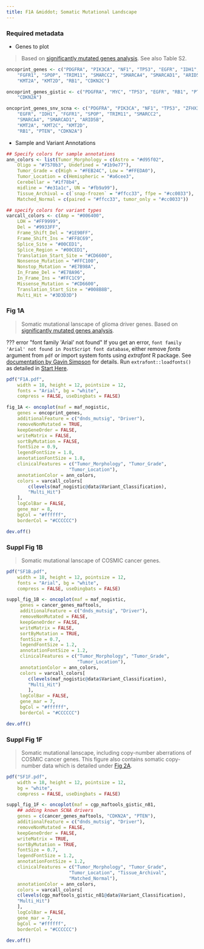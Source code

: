 ```yaml
---
title: F1A &middot; Somatic Mutational Landscape
---
```


### Required metadata

*   Genes to plot

>Based on [significantly mutated genes analysis](/methods/S06_smgs). See also Table S2.

```r
oncoprint_genes <- c("PDGFRA", "PIK3CA", "NF1", "TP53", "EGFR", "IDH1",
    "FGFR1", "SPOP", "TRIM11", "SMARCC2", "SMARCA4", "SMARCAD1", "ARID5B",
    "KMT2A", "KMT2D", "RB1", "CDKN2C")

oncoprint_genes_gistic <- c("PDGFRA", "MYC", "TP53", "EGFR", "RB1", "PTEN",
    "CDKN2A")

oncoprint_genes_snv_scna <- c("PDGFRA", "PIK3CA", "NF1", "TP53", "ZFHX3",
    "EGFR", "IDH1", "FGFR1", "SPOP", "TRIM11", "SMARCC2",
    "SMARCA4", "SMARCAD1", "ARID5B",
    "KMT2A", "KMT2C", "KMT2D",
    "RB1", "PTEN", "CDKN2A")
```

*   Sample and Variant Annotations 

```r
## Specify colors for sample annotations
ann_colors <- list(Tumor_Morphology = c(Astro = "#d95f02",
    Oligo = "#7570b3", Undefined = "#1b9e77"),
    Tumor_Grade = c(High = "#FEB24C", Low = "#FFEDA0"),
    Tumor_Location = c(Hemispheric = "#a6cee3",
    Cerebellar = "#1f78b4",
    midline = "#e31a1c", UN = "#fb9a99"),
    Tissue_Archival = c(`snap-frozen` = "#ffcc33", ffpe = "#cc0033"),
    Matched_Normal = c(paired = "#ffcc33", tumor_only = "#cc0033"))

## specify colors for variant types
varcall_colors <- c(Amp = "#006400",
    LOH = "#FF9999",
    Del = "#9933FF",
    Frame_Shift_Del = "#1E90FF",
    Frame_Shift_Ins = "#FF8C69",
    Splice_Site = "#00CED1",
    Splice_Region = "#00CED1",
    Translation_Start_Site = "#CD6600",
    Nonsense_Mutation = "#FFC100",
    Nonstop_Mutation = "#E7B98A",
    In_Frame_Del = "#E78A96",
    In_Frame_Ins = "#FFC1C9",
    Missense_Mutation = "#CD6600",
    Translation_Start_Site = "#008B8B",
    Multi_Hit = "#3D3D3D")
```

### Fig 1A

>Somatic mutational lanscape of glioma driver genes. Based on [significantly mutated genes analysis](/methods/S06_smgs).

??? error "font family 'Arial' not found"
    If you get an error, `font family 'Arial' not found in PostScript font database`, either remove *fonts* argument from `pdf` or import system fonts using *extrafont* R package. See [documentation by Gavin Simpson](https://www.fromthebottomoftheheap.net/2013/09/09/preparing-figures-for-plos-one-with-r/) for details. Run `extrafont::loadfonts()` as detailed in [Start Here](/figures/a1_preload/#load-r-packages).

```r
pdf("F1A.pdf",
    width = 18, height = 12, pointsize = 12,
    fonts = "Arial", bg = "white",
    compress = FALSE, useDingbats = FALSE)

fig_1A <- oncoplot(maf = maf_nogistic,
    genes = oncoprint_genes,
    additionalFeature = c("dnds_mutsig", "Driver"),
    removeNonMutated = TRUE,
    keepGeneOrder = FALSE,
    writeMatrix = FALSE,
    sortByMutation = FALSE,
    fontSize = 0.9,
    legendFontSize = 1.8,
    annotationFontSize = 1.8,
    clinicalFeatures = c("Tumor_Morphology", "Tumor_Grade",
                       "Tumor_Location"),
    annotationColor = ann_colors,
    colors = varcall_colors[
        c(levels(maf_nogistic@data$Variant_Classification),
        "Multi_Hit")
    ],
    logColBar = FALSE,
    gene_mar = 8,
    bgCol = "#ffffff",
    borderCol = "#CCCCCC")

dev.off()
```

### Suppl Fig 1B

>Somatic mutational lanscape of COSMIC cancer genes.

```r
pdf("SF1B.pdf",
    width = 18, height = 12, pointsize = 12,
    fonts = "Arial", bg = "white",
    compress = FALSE, useDingbats = FALSE)

suppl_fig_1B <- oncoplot(maf = maf_nogistic,
     genes = cancer_genes_maftools,
     additionalFeature = c("dnds_mutsig", "Driver"),
     removeNonMutated = FALSE,
     keepGeneOrder = FALSE,
     writeMatrix = FALSE,
     sortByMutation = TRUE,
     fontSize = 0.7,
     legendFontSize = 1.2,
     annotationFontSize = 1.2,
     clinicalFeatures = c("Tumor_Morphology", "Tumor_Grade",
                          "Tumor_Location"),
     annotationColor = ann_colors,
     colors = varcall_colors[
        c(levels(maf_nogistic@data$Variant_Classification),
        "Multi_Hit")
        ],
     logColBar = FALSE,
     gene_mar = 7,
     bgCol = "#ffffff",
     borderCol = "#CCCCCC")

dev.off()
```

### Suppl Fig 1F

>Somatic mutational lanscape, including copy-number aberrations of COSMIC cancer genes. This figure also contains somatic copy-number data which is detailed under [Fig 2A](/figures/F2A/).

```r
pdf("SF1F.pdf",
    width = 18, height = 12, pointsize = 12,
    bg = "white",
    compress = FALSE, useDingbats = FALSE)

suppl_fig_1F <- oncoplot(maf = cgp_maftools_gistic_n81,
    ## adding known SCNA drivers
    genes = c(cancer_genes_maftools, "CDKN2A", "PTEN"),
    additionalFeature = c("dnds_mutsig", "Driver"),
    removeNonMutated = FALSE,
    keepGeneOrder = FALSE,
    writeMatrix = TRUE,
    sortByMutation = TRUE,
    fontSize = 0.7,
    legendFontSize = 1.2,
    annotationFontSize = 1.2,
    clinicalFeatures = c("Tumor_Morphology", "Tumor_Grade",
                       "Tumor_Location", "Tissue_Archival", 
                       "Matched_Normal"),
    annotationColor = ann_colors,
    colors = varcall_colors[
    c(levels(cgp_maftools_gistic_n81@data$Variant_Classification), 
    "Multi_Hit")
    ],
    logColBar = FALSE,
    gene_mar = 7,
    bgCol = "#ffffff",
    borderCol = "#CCCCCC")

dev.off()
```

